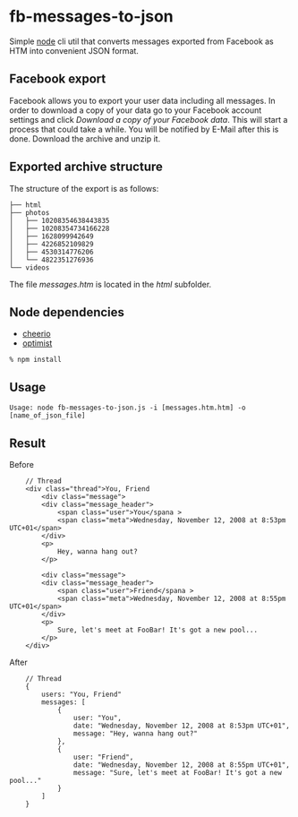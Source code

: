 # fb-messages-to-json
Simple [node](http://nodejs.org) cli util that converts messages exported from Facebook as HTM into convenient JSON format.

## Facebook export
Facebook allows you to export your user data including all messages. In order to download a copy of your data go to your Facebook account settings and click *Download a copy of your Facebook data*. This will start a process that could take a while. You will be notified by E-Mail after this is done. Download the archive and unzip it.

## Exported archive structure
The structure of the export is as follows:
```
├── html
├── photos
│   ├── 10208354638443835
│   ├── 10208354734166228
│   ├── 1628099942649
│   ├── 4226852109829
│   ├── 4530314776206
│   └── 4822351276936
└── videos
```
The file *messages.htm* is located in the *html* subfolder.
## Node dependencies
+ [cheerio](https://github.com/MatthewMueller/cheerio)
+ [optimist](https://github.com/substack/node-optimist)

```
% npm install
```

## Usage
```
Usage: node fb-messages-to-json.js -i [messages.htm.htm] -o [name_of_json_file]
```
## Result
Before
```
    // Thread
    <div class="thread">You, Friend
        <div class="message">
        <div class="message_header">
            <span class="user">You</spana >
            <span class="meta">Wednesday, November 12, 2008 at 8:53pm UTC+01</span>
        </div>
        <p>
            Hey, wanna hang out?
        </p>

        <div class="message">
        <div class="message_header">
            <span class="user">Friend</spana >
            <span class="meta">Wednesday, November 12, 2008 at 8:55pm UTC+01</span>
        </div>
        <p>
            Sure, let's meet at FooBar! It's got a new pool...
        </p>
    </div>
```
After
```
    // Thread
    {
        users: "You, Friend"
        messages: [
            {
                user: "You",
                date: "Wednesday, November 12, 2008 at 8:53pm UTC+01",
                message: "Hey, wanna hang out?"
            },
            {
                user: "Friend",
                date: "Wednesday, November 12, 2008 at 8:55pm UTC+01",
                message: "Sure, let's meet at FooBar! It's got a new pool..."
            }
        ]
    }
```
